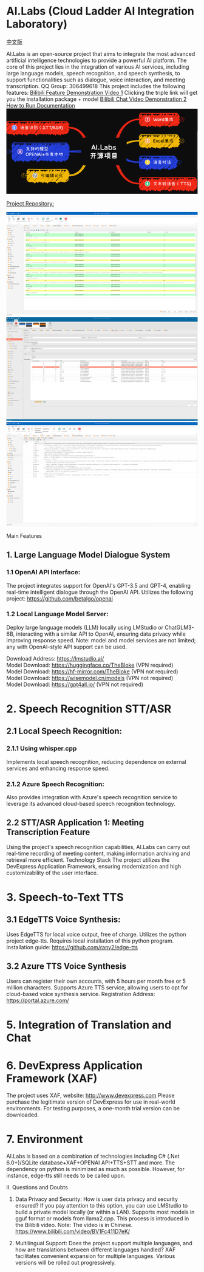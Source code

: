 # AI.Labs (Cloud Ladder AI Integration Laboratory)

[中文版](/Readme.cn.md)

AI.Labs is an open-source project that aims to integrate the most advanced artificial intelligence technologies to provide a powerful AI platform. The core of this project lies in the integration of various AI services, including large language models, speech recognition, and speech synthesis, to support functionalities such as dialogue, voice interaction, and meeting transcription.
QQ Group: 306499618
This project includes the following features:
[Bilibili Feature Demonstration Video 1](https://www.bilibili.com/video/BV1jC4y1Y7et/?share_source=copy_web&vd_source=11323d03e28fe3d5d656ff7d4c5662fb) Clicking the triple link will get you the installation package + model
[Bilibili Chat Video Demonstration 2](https://www.bilibili.com/video/BV1hb4y1579q/?share_source=copy_web&vd_source=11323d03e28fe3d5d656ff7d4c5662fb)
[How to Run Documentation](https://github.com/tylike/AI.Labs/blob/master/HowToRun.md)
![Functionality](./AI.Labs.Win/Images/ModuleMind.png)

[Project Repository:](https://github.com/tylike/ai.labs)

![Chat Interface](./AI.Labs.Win/Images/AI.Labs.Chat.png)
![Chat Settings](https://github.com/tylike/AI.Labs/blob/master/AI.Labs.Win/Images/ChatSettings.png)
![Audio Books](https://github.com/tylike/AI.Labs/blob/master/AI.Labs.Win/Images/AudioBook.png)

Main Features
## 1. Large Language Model Dialogue System
### 1.1 OpenAI API Interface:
The project integrates support for OpenAI's GPT-3.5 and GPT-4, enabling real-time intelligent dialogue through the OpenAI API.
Utilizes the following project: https://github.com/betalgo/openai
### 1.2 Local Language Model Server:
Deploy large language models (LLM) locally using LMStudio or ChatGLM3-6B, interacting with a similar API to OpenAI, ensuring data privacy while improving response speed.
Note: model and model services are not limited; any with OpenAI-style API support can be used.

Download Address: https://lmstudio.ai/  
Model Download: https://huggingface.co/TheBloke (VPN required)  
Model Download: https://hf-mirror.com/TheBloke (VPN not required)  
Model Download: https://wisemodel.cn/models (VPN not required)  
Model Download: https://gpt4all.io/ (VPN not required)  

# 2. Speech Recognition STT/ASR
## 2.1 Local Speech Recognition:
### 2.1.1 Using whisper.cpp
Implements local speech recognition, reducing dependence on external services and enhancing response speed.

### 2.1.2 Azure Speech Recognition:
Also provides integration with Azure's speech recognition service to leverage its advanced cloud-based speech recognition technology.

## 2.2 STT/ASR Application 1: Meeting Transcription Feature
Using the project's speech recognition capabilities, AI.Labs can carry out real-time recording of meeting content, making information archiving and retrieval more efficient.
Technology Stack
The project utilizes the DevExpress Application Framework, ensuring modernization and high customizability of the user interface.

# 3. Speech-to-Text TTS
## 3.1 EdgeTTS Voice Synthesis:
Uses EdgeTTS for local voice output, free of charge.
Utilizes the python project edge-tts.
Requires local installation of this python program.
Installation guide: https://github.com/rany2/edge-tts
## 3.2 Azure TTS Voice Synthesis
Users can register their own accounts, with 5 hours per month free or 5 million characters.
Supports Azure TTS service, allowing users to opt for cloud-based voice synthesis service.
Registration Address: https://portal.azure.com/  

# 5. Integration of Translation and Chat

# 6. DevExpress Application Framework (XAF)
The project uses XAF, website: http://www.devexpress.com
Please purchase the legitimate version of DevExpress for use in real-world environments.
For testing purposes, a one-month trial version can be downloaded.
# 7. Environment
AI.Labs is based on a combination of technologies including C# (.Net 6.0+)/SQLite database+XAF+OPENAI API+TTS+STT and more.
The dependency on python is minimized as much as possible. However, for instance, edge-tts still needs to be called upon.

II. Questions and Doubts
1. Data Privacy and Security: How is user data privacy and security ensured?
If you pay attention to this option, you can use LMStudio to build a private model locally (or within a LAN).
Supports most models in gguf format or models from llama2.cpp.
This process is introduced in the Bilibili video. Note: The video is in Chinese.
https://www.bilibili.com/video/BV1Fc411D7eK/  

2. Multilingual Support: Does the project support multiple languages, and how are translations between different languages handled?
XAF facilitates convenient expansion for multiple languages. Various versions will be rolled out progressively.

